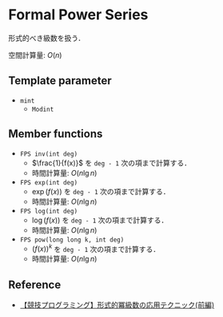# Formal Power Series

形式的べき級数を扱う．

空間計算量: $O(n)$

## Template parameter

- `mint`
    - `Modint`

## Member functions

- `FPS inv(int deg)`
    - $\frac{1}{f(x)}$ を `deg - 1` 次の項まで計算する．
    - 時間計算量: $O(n \lg n)$
- `FPS exp(int deg)`
    - $\exp(f(x))$ を `deg - 1` 次の項まで計算する．
    - 時間計算量: $O(n \lg n)$
- `FPS log(int deg)`
    - $\log(f(x))$ を `deg - 1` 次の項まで計算する．
    - 時間計算量: $O(n \lg n)$
- `FPS pow(long long k, int deg)`
    - $(f(x))^k$ を `deg - 1` 次の項まで計算する．
    - 時間計算量: $O(n \lg n)$

## Reference

- [【競技プログラミング】形式的冪級数の応用テクニック(前編)](https://qiita.com/hotman78/items/f0e6d2265badd84d429a)

